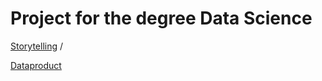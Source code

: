 # Project for the degree Data Science
[Storytelling](https://storytellingsatellites.streamlit.app/) /

[Dataproduct](https://distributionofsatellites.streamlit.app/)
